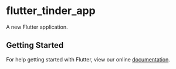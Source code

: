 # flutter_tinder_app

A new Flutter application.

## Getting Started

For help getting started with Flutter, view our online
[documentation](https://flutter.io/).
